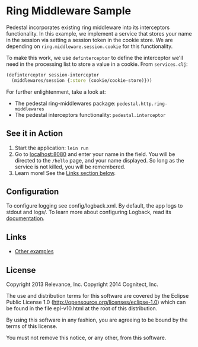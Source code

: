 # Ring Middleware Sample

Pedestal incorporates existing ring middleware into its
interceptors functionality. In this example, we implement a service
that stores your name in the session via setting a session token
in the cookie store. We are depending on `ring.middleware.session.cookie`
for this functionality.

To make this work, we use `definterceptor` to define the interceptor
we'll need in the processing list to store a value in a cookie. From
`services.clj`:

```clojure
(definterceptor session-interceptor
  (middlewares/session {:store (cookie/cookie-store)}))
```

For further enlightenment, take a look at:

*  The pedestal ring-middlewares package: `pedestal.http.ring-middlewares`
*  The pedestal interceptors functionality: `pedestal.interceptor`

## See it in Action

1. Start the application: `lein run`
2. Go to [localhost:8080](http://localhost:8080/) and enter your
   name in the field. You will be directed to the `/hello` page, and
   your name displayed. So long as the service is not killed, you
   will be remembered.
3. Learn more! See the [Links section below](#links).

## Configuration

To configure logging see config/logback.xml. By default, the app logs to stdout and logs/.
To learn more about configuring Logback, read its [documentation](http://logback.qos.ch/documentation.html).

## Links
* [Other examples](https://github.com/pedestal/samples)


License
-------
Copyright 2013 Relevance, Inc.
Copyright 2014 Cognitect, Inc.

The use and distribution terms for this software are covered by the
Eclipse Public License 1.0 (http://opensource.org/licenses/eclipse-1.0)
which can be found in the file epl-v10.html at the root of this distribution.

By using this software in any fashion, you are agreeing to be bound by
the terms of this license.

You must not remove this notice, or any other, from this software.
